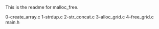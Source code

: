 This is the readme for malloc_free.

0-create_array.c
1-strdup.c
2-str_concat.c
3-alloc_grid.c
4-free_grid.c
main.h

